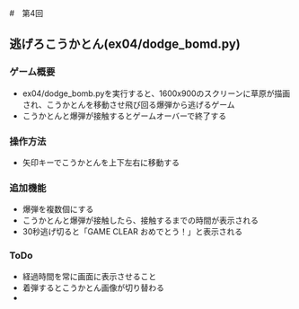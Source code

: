 #　第4回
## 逃げろこうかとん(ex04/dodge_bomd.py)
### ゲーム概要
- ex04/dodge_bomb.pyを実行すると、1600x900のスクリーンに草原が描画され、こうかとんを移動させ飛び回る爆弾から逃げるゲーム
- こうかとんと爆弾が接触するとゲームオーバーで終了する
### 操作方法
- 矢印キーでこうかとんを上下左右に移動する
### 追加機能　
- 爆弾を複数個にする
- こうかとんと爆弾が接触したら、接触するまでの時間が表示される
- 30秒逃げ切ると「GAME CLEAR おめでとう！」と表示される
### ToDo
- 経過時間を常に画面に表示させること
- 着弾するとこうかとん画像が切り替わる
- 